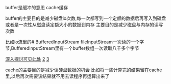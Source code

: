 buffer是缓冲的意思
cache缓存

buffer的主要目的是减少磁盘io次数,每一次都写到一个定额的数据后再写入到磁盘
或者是一次性从磁盘读定额大小的数据到内存
主要目的是减少磁盘与内存的读写次数

比如io流里的# BufferedInputStream
fileInputStream一次读的一个字节,BufferedInputStream里有一个buffer数组一次读取八千多个字节

[深入探讨可见此处](https://blog.csdn.net/qq_40677181/article/details/122985152?spm=1001.2101.3001.6650.4&utm_medium=distribute.pc_relevant.none-task-blog-2%7Edefault%7EBlogCommendFromBaidu%7ERate-4-122985152-blog-95891286.t0_layer_eslanding_s&depth_1-utm_source=distribute.pc_relevant.none-task-blog-2%7Edefault%7EBlogCommendFromBaidu%7ERate-4-122985152-blog-95891286.t0_layer_eslanding_s&utm_relevant_index=9)
[2](https://blog.csdn.net/weixin_30706507/article/details/95891286?ops_request_misc=&request_id=&biz_id=102&utm_term=%E4%B8%BA%E4%BB%80%E4%B9%88%E7%BC%93%E5%86%B2%E5%8C%BA%E8%83%BD&utm_medium=distribute.pc_search_result.none-task-blog-2~all~sobaiduweb~default-1-95891286.142^v42^new_blog_pos_by_title,185^v2^control&spm=1018.2226.3001.4187)
[3](https://blog.csdn.net/fuhanghang/article/details/109756207?ops_request_misc=%257B%2522request%255Fid%2522%253A%2522166119357516781432926632%2522%252C%2522scm%2522%253A%252220140713.130102334..%2522%257D&request_id=166119357516781432926632&biz_id=0&utm_medium=distribute.pc_search_result.none-task-blog-2~all~baidu_landing_v2~default-5-109756207-null-null.142^v42^new_blog_pos_by_title,185^v2^control&utm_term=Buffer&spm=1018.2226.3001.4187)

cache的主要目的是减少读硬盘数据的机会
比如将一些计算完的结果留在cache里,以后再次需要该结果就不用去读程序再运算出来了
